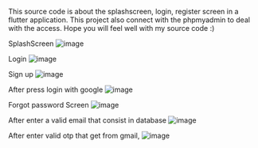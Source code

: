 This source code is about the splashscreen, login, register screen in a flutter application. This project also connect with the phpmyadmin to deal with the access. Hope you will feel well with my source code :)

SplashScreen
![image](https://github.com/user-attachments/assets/a2015a8b-7924-42c7-9477-534196657104)

Login
![image](https://github.com/user-attachments/assets/77980de6-91fe-4d4f-be9a-c2da3dcbc3e3)

Sign up
![image](https://github.com/user-attachments/assets/182372ef-3c99-4d23-9946-987a36d56407)

After press login with google
![image](https://github.com/user-attachments/assets/48e0b3f9-07e9-48a9-aa9e-59bfa64e6b47)

Forgot password Screen
![image](https://github.com/user-attachments/assets/7b86dcc3-6c83-4ff6-8d83-42e370108790)

After enter a valid email that consist in database
![image](https://github.com/user-attachments/assets/bfa43909-419f-47a4-94fc-47935867bfba)

After enter valid otp that get from gmail, 
![image](https://github.com/user-attachments/assets/8ef346cc-8e21-4cf9-8ccf-3e4ec2424851)





